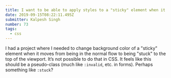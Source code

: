 ```yaml
---
title: I want to be able to apply styles to a "sticky" element when it’s stuck
date: 2019-09-15T08:22:11.495Z
submitter: Kalpesh Singh
number: 73
tags:
  - css
---
```

I had a project where I needed to change background color of a "sticky" element when it moves from being in the normal flow to being "stuck" to the top of the viewport. It’s not possible to do that in CSS. It feels like this should be a pseudo-class (much like `:invalid`, etc. in forms). Perhaps something like `:stuck`?
